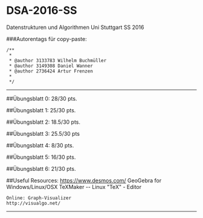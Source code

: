# DSA-2016-SS
Datenstrukturen und Algorithmen Uni Stuttgart SS 2016

###Autorentags für copy-paste:

	/**
 	 * 
 	 * @author 3133783 Wilhelm Buchmüller 
 	 * @author 3149308 Daniel Wanner 
 	 * @author 2736424 Artur Frenzen
 	 *
 	 */

**************

##Übungsblatt 0:
	28/30 pts.

##Übungsblatt 1:
	25/30 pts.

##Übungsblatt 2:
	18.5/30 pts.
	
##Übungsblatt 3:
	25.5/30 pts
	
##Übungsblatt 4:
	8/30 pts.

##Übungsblatt 5:
	16/30 pts.
	
##Übungsblatt 6:
	21/30 pts.

##Useful Resources:
	https://www.desmos.com/
	GeoGebra for Windows/Linux/OSX
	TeXMaker -- Linux "TeX" - Editor


	Online: Graph-Visualizer
	http://visualgo.net/

	
*******



